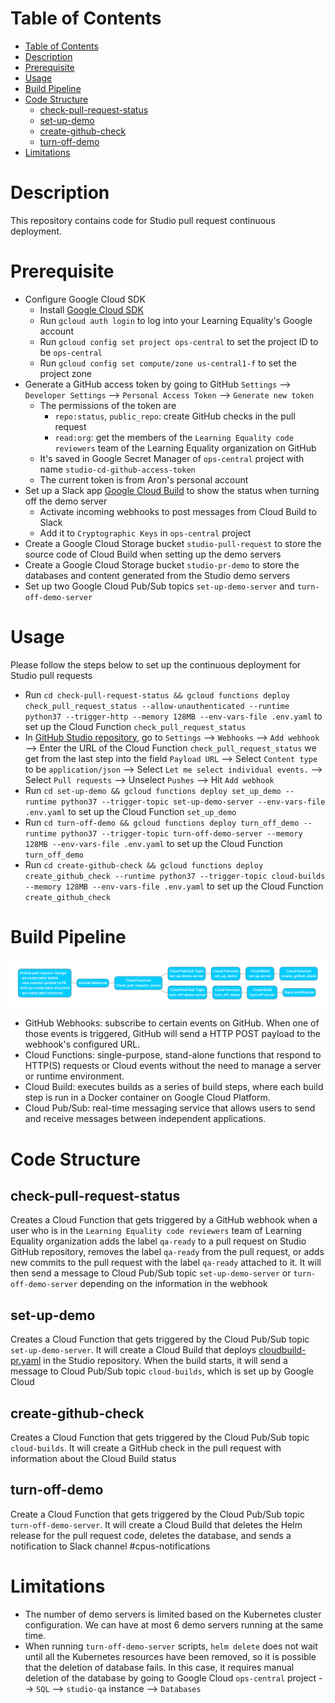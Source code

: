 # Table of Contents
- [Table of Contents](#table-of-contents)
- [Description](#description)
- [Prerequisite](#prerequisite)
- [Usage](#usage)
- [Build Pipeline](#build-pipeline)
- [Code Structure](#code-structure)
  - [check-pull-request-status](#check-pull-request-status)
  - [set-up-demo](#set-up-demo)
  - [create-github-check](#create-github-check)
  - [turn-off-demo](#turn-off-demo)
- [Limitations](#limitations)


# Description
This repository contains code for Studio pull request continuous deployment.


# Prerequisite
- Configure Google Cloud SDK
  - Install [Google Cloud SDK](https://cloud.google.com/sdk/docs#install_the_latest_cloud_sdk_version)
  - Run `gcloud auth login` to log into your Learning Equality's Google account
  - Run `gcloud config set project ops-central` to set the project ID to be `ops-central`
  - Run `gcloud config set compute/zone us-central1-f` to set the project zone
- Generate a GitHub access token by going to GitHub `Settings` --> `Developer Settings` --> `Personal Access Token` --> `Generate new token`
  - The permissions of the token are
    - `repo:status`, `public_repo`: create GitHub checks in the pull request
    - `read:org`: get the members of the `Learning Equality code reviewers` team of the Learning Equality organization on GitHub
  - It's saved in Google Secret Manager of `ops-central` project with name `studio-cd-github-access-token`
  - The current token is from Aron's personal account
- Set up a Slack app [Google Cloud Build](https://api.slack.com/apps/AC9UE7YNL) to show the status when turning off the demo server
  - Activate incoming webhooks to post messages from Cloud Build to Slack
  - Add it to `Cryptographic Keys` in `ops-central` project
- Create a Google Cloud Storage bucket `studio-pull-request` to store the source code of Cloud Build when setting up the demo servers
- Create a Google Cloud Storage bucket `studio-pr-demo` to store the databases and content generated from the Studio demo servers
- Set up two Google Cloud Pub/Sub topics `set-up-demo-server` and `turn-off-demo-server`


# Usage
Please follow the steps below to set up the continuous deployment for Studio pull requests

- Run `cd check-pull-request-status && gcloud functions deploy check_pull_request_status --allow-unauthenticated --runtime python37 --trigger-http --memory 128MB --env-vars-file .env.yaml` to set up the Cloud Function `check_pull_request_status`
- In [GitHub Studio repository](https://github.com/learningequality/studio), go to `Settings` --> `Webhooks` --> `Add webhook` --> Enter the URL of the Cloud Function `check_pull_request_status` we get from the last step into the field `Payload URL` --> Select `Content type` to be `application/json` --> Select `Let me select individual events.` --> Select `Pull requests` --> Unselect `Pushes` --> Hit `Add webhook`
- Run `cd set-up-demo && gcloud functions deploy set_up_demo --runtime python37 --trigger-topic set-up-demo-server --env-vars-file .env.yaml` to set up the Cloud Function `set_up_demo`
- Run `cd turn-off-demo && gcloud functions deploy turn_off_demo --runtime python37 --trigger-topic turn-off-demo-server --memory 128MB --env-vars-file .env.yaml` to set up the Cloud Function `turn_off_demo`
- Run `cd create-github-check && gcloud functions deploy create_github_check --runtime python37 --trigger-topic cloud-builds --memory 128MB --env-vars-file .env.yaml` to set up the Cloud Function `create_github_check`


# Build Pipeline
![Image of build pipeline](docs/build-pipeline.png)

- GitHub Webhooks: subscribe to certain events on GitHub. When one of those events is triggered, GitHub will send a HTTP POST payload to the webhook's configured URL.
- Cloud Functions: single-purpose, stand-alone functions that respond to HTTP(S) requests or Cloud events without the need to manage a server or runtime environment.
- Cloud Build: executes builds as a series of build steps, where each build step is run in a Docker container on Google Cloud Platform.
- Cloud Pub/Sub: real-time messaging service that allows users to send and receive messages between independent applications.


# Code Structure
## check-pull-request-status
Creates a Cloud Function that gets triggered by a GitHub webhook when a user who is in the `Learning Equality code reviewers` team of Learning Equality organization adds the label `qa-ready` to a pull request on Studio GitHub repository, removes the label `qa-ready` from the pull request, or adds new commits to the pull request with the label `qa-ready` attached to it. It will then send a message to Cloud Pub/Sub topic `set-up-demo-server` or `turn-off-demo-server` depending on the information in the webhook

## set-up-demo
Creates a Cloud Function that gets triggered by the Cloud Pub/Sub topic `set-up-demo-server`. It will create a Cloud Build that deploys [cloudbuild-pr.yaml](https://github.com/learningequality/studio/blob/develop/cloudbuild-pr.yaml) in the Studio repository. When the build starts, it will send a message to Cloud Pub/Sub topic `cloud-builds`, which is set up by Google Cloud

## create-github-check
Creates a Cloud Function that gets triggered by the Cloud Pub/Sub topic `cloud-builds`. It will create a GitHub check in the pull request with information about the Cloud Build status

## turn-off-demo
Create a Cloud Function that gets triggered by the Cloud Pub/Sub topic `turn-off-demo-server`. It will create a Cloud Build that deletes the Helm release for the pull request code, deletes the database, and sends a notification to Slack channel #cpus-notifications


# Limitations
- The number of demo servers is limited based on the Kubernetes cluster configuration. We can have at most 6 demo servers running at the same time.
- When running `turn-off-demo-server` scripts, `helm delete` does not wait until all the Kubernetes resources have been removed, so it is possible that the deletion of database fails. In this case, it requires manual deletion of the database by going to Google Cloud `ops-central` project --> `SQL` --> `studio-qa` instance --> `Databases`
